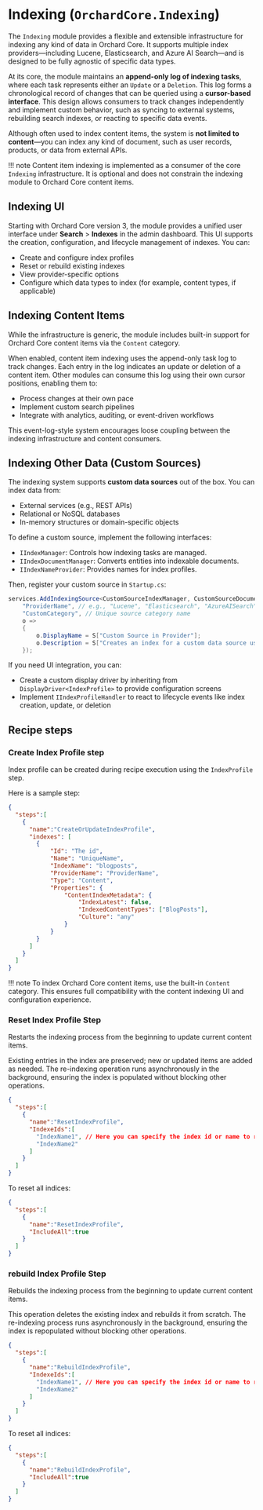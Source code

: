 # Indexing (`OrchardCore.Indexing`)

The `Indexing` module provides a flexible and extensible infrastructure for indexing any kind of data in Orchard Core. It supports multiple index providers—including Lucene, Elasticsearch, and Azure AI Search—and is designed to be fully agnostic of specific data types.

At its core, the module maintains an **append-only log of indexing tasks**, where each task represents either an `Update` or a `Deletion`. This log forms a chronological record of changes that can be queried using a **cursor-based interface**. This design allows consumers to track changes independently and implement custom behavior, such as syncing to external systems, rebuilding search indexes, or reacting to specific data events.

Although often used to index content items, the system is **not limited to content**—you can index any kind of document, such as user records, products, or data from external APIs.

!!! note
    Content item indexing is implemented as a consumer of the core `Indexing` infrastructure. It is optional and does not constrain the indexing module to Orchard Core content items.

## Indexing UI

Starting with Orchard Core version 3, the module provides a unified user interface under **Search** > **Indexes** in the admin dashboard. This UI supports the creation, configuration, and lifecycle management of indexes. You can:

* Create and configure index profiles
* Reset or rebuild existing indexes
* View provider-specific options
* Configure which data types to index (for example, content types, if applicable)

## Indexing Content Items

While the infrastructure is generic, the module includes built-in support for Orchard Core content items via the `Content` category.

When enabled, content item indexing uses the append-only task log to track changes. Each entry in the log indicates an update or deletion of a content item. Other modules can consume this log using their own cursor positions, enabling them to:

* Process changes at their own pace
* Implement custom search pipelines
* Integrate with analytics, auditing, or event-driven workflows

This event-log-style system encourages loose coupling between the indexing infrastructure and content consumers.

## Indexing Other Data (Custom Sources)

The indexing system supports **custom data sources** out of the box. You can index data from:

* External services (e.g., REST APIs)
* Relational or NoSQL databases
* In-memory structures or domain-specific objects

To define a custom source, implement the following interfaces:

* `IIndexManager`: Controls how indexing tasks are managed.
* `IIndexDocumentManager`: Converts entities into indexable documents.
* `IIndexNameProvider`: Provides names for index profiles.

Then, register your custom source in `Startup.cs`:

```csharp
services.AddIndexingSource<CustomSourceIndexManager, CustomSourceDocumentIndexManager, CustomSourceIndexNameProvider>(
    "ProviderName", // e.g., "Lucene", "Elasticsearch", "AzureAISearch"
    "CustomCategory", // Unique source category name
    o =>
    {
        o.DisplayName = S["Custom Source in Provider"];
        o.Description = S["Creates an index for a custom data source using the selected provider."];
    });
```

If you need UI integration, you can:

* Create a custom display driver by inheriting from `DisplayDriver<IndexProfile>` to provide configuration screens
* Implement `IIndexProfileHandler` to react to lifecycle events like index creation, update, or deletion

## Recipe steps

### Create Index Profile step

Index profile can be created during recipe execution using the `IndexProfile` step.

Here is a sample step:

```json
{
  "steps":[
    {
      "name":"CreateOrUpdateIndexProfile",
      "indexes": [
	    {
		    "Id": "The id",
		    "Name": "UniqueName",
            "IndexName": "blogposts",
		    "ProviderName": "ProviderName",
		    "Type": "Content",
		    "Properties": {
			    "ContentIndexMetadata": {
				    "IndexLatest": false,
				    "IndexedContentTypes": ["BlogPosts"],
				    "Culture": "any"
			    }
		    }
	    }
      ]
    }
  ]
}
```

!!! note
    To index Orchard Core content items, use the built-in `Content` category. This ensures full compatibility with the content indexing UI and configuration experience.

### Reset Index Profile Step

Restarts the indexing process from the beginning to update current content items.

Existing entries in the index are preserved; new or updated items are added as needed. The re-indexing operation runs asynchronously in the background, ensuring the index is populated without blocking other operations.

```json
{
  "steps":[
    {
      "name":"ResetIndexProfile",
      "IndexeIds":[
        "IndexName1", // Here you can specify the index id or name to reset.
        "IndexName2"
      ]
    }
  ]
}
```

To reset all indices:

```json
{
  "steps":[
    {
      "name":"ResetIndexProfile",
      "IncludeAll":true
    }
  ]
}
```


### rebuild Index Profile Step

Rebuilds the indexing process from the beginning to update current content items.

This operation deletes the existing index and rebuilds it from scratch. The re-indexing process runs asynchronously in the background, ensuring the index is repopulated without blocking other operations.

```json
{
  "steps":[
    {
      "name":"RebuildIndexProfile",
      "IndexeIds":[
        "IndexName1", // Here you can specify the index id or name to reset.
        "IndexName2"
      ]
    }
  ]
}
```

To reset all indices:

```json
{
  "steps":[
    {
      "name":"RebuildIndexProfile",
      "IncludeAll":true
    }
  ]
}
```
